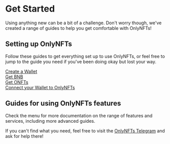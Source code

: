 # Get Started

Using anything new can be a bit of a challenge. Don't worry though, we've created a range of guides to help you get comfortable with OnlyNFTs!

## Setting up OnlyNFTs

Follow these guides to get everything set up to use OnlyNFTs, or feel free to jump to the guide you need if you've been doing okay but lost your way.

[Create a Wallet  
](create-a-wallet.md)[Get BNB  
](get-bnb.md)[Get ONFTs  
](get-onfts.md)[Connect your Wallet to OnlyNFTs](connect-your-wallet-to-onlynfts.md)

## Guides for using OnlyNFTs features

Check the menu for more documentation on the range of features and services, including more advanced guides.

If you can't find what you need, feel free to visit the [OnlyNFTs Telegram](https://t.me/OnlyNFTs_Chat) and ask for help there!

